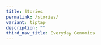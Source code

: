 ```yaml
---
title: Stories
permalink: /stories/
variant: tiptap
description: ""
third_nav_title: Everyday Genomics
---
```

